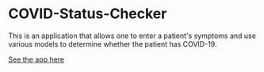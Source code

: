 # COVID-Status-Checker

This is an application that allows one to enter a patient's symptoms and use various models to determine whether the patient has COVID-19.

[See the app here](https://share.streamlit.io/stevekaranja/covid-status-checker/main/webapp.py)
